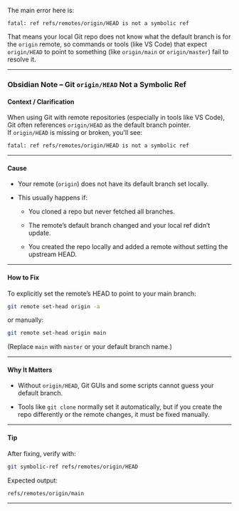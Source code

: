 The main error here is:

```
fatal: ref refs/remotes/origin/HEAD is not a symbolic ref
```

That means your local Git repo does not know what the default branch is for the `origin` remote, so commands or tools (like VS Code) that expect `origin/HEAD` to point to something (like `origin/main` or `origin/master`) fail to resolve it.

---

### Obsidian Note – Git `origin/HEAD` Not a Symbolic Ref

#### **Context / Clarification**

When using Git with remote repositories (especially in tools like VS Code), Git often references `origin/HEAD` as the default branch pointer.  
If `origin/HEAD` is missing or broken, you'll see:

```
fatal: ref refs/remotes/origin/HEAD is not a symbolic ref
```

---

#### **Cause**

- Your remote (`origin`) does not have its default branch set locally.
    
- This usually happens if:
    
    - You cloned a repo but never fetched all branches.
        
    - The remote’s default branch changed and your local ref didn’t update.
        
    - You created the repo locally and added a remote without setting the upstream HEAD.
        

---

#### **How to Fix**

To explicitly set the remote’s HEAD to point to your main branch:

```bash
git remote set-head origin -a
```

or manually:

```bash
git remote set-head origin main
```

(Replace `main` with `master` or your default branch name.)

---

#### **Why It Matters**

- Without `origin/HEAD`, Git GUIs and some scripts cannot guess your default branch.
    
- Tools like `git clone` normally set it automatically, but if you create the repo differently or the remote changes, it must be fixed manually.
    

---

#### **Tip**

After fixing, verify with:

```bash
git symbolic-ref refs/remotes/origin/HEAD
```

Expected output:

```
refs/remotes/origin/main
```

---
